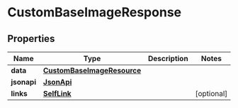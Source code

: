 

# CustomBaseImageResponse


## Properties

| Name | Type | Description | Notes |
|------------ | ------------- | ------------- | -------------|
|**data** | [**CustomBaseImageResource**](CustomBaseImageResource.md) |  |  |
|**jsonapi** | [**JsonApi**](JsonApi.md) |  |  |
|**links** | [**SelfLink**](SelfLink.md) |  |  [optional] |



